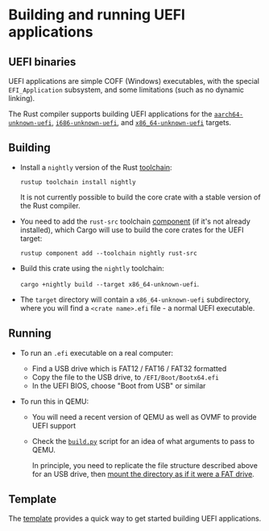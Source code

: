 # Building and running UEFI applications

## UEFI binaries

UEFI applications are simple COFF (Windows) executables, with the special
`EFI_Application` subsystem, and some limitations (such as no dynamic linking).

The Rust compiler supports building UEFI applications for the
[`aarch64-unknown-uefi`], [`i686-unknown-uefi`], and [`x86_64-unknown-uefi`]
targets.

[`aarch64-unknown-uefi`]: https://github.com/rust-lang/rust/blob/HEAD/compiler/rustc_target/src/spec/aarch64_unknown_uefi.rs
[`i686-unknown-uefi`]: https://github.com/rust-lang/rust/blob/HEAD/compiler/rustc_target/src/spec/i686_unknown_uefi.rs
[`x86_64-unknown-uefi`]: https://github.com/rust-lang/rust/blob/HEAD/compiler/rustc_target/src/spec/x86_64_unknown_uefi.rs

## Building

- Install a `nightly` version of the Rust [toolchain](https://rust-lang.github.io/rustup/concepts/toolchains.html):

  `rustup toolchain install nightly`

  It is not currently possible to build the core crate with a stable version of the Rust compiler.

- You need to add the `rust-src` toolchain [component](https://rust-lang.github.io/rustup/concepts/components.html)
  (if it's not already installed), which Cargo will use to build the core crates for the UEFI target:

  `rustup component add --toolchain nightly rust-src`

- Build this crate using the `nightly` toolchain:

  `cargo +nightly build --target x86_64-unknown-uefi`.

- The `target` directory will contain a `x86_64-unknown-uefi` subdirectory,
  where you will find a `<crate name>.efi` file - a normal UEFI executable.

## Running

- To run an `.efi` executable on a real computer:
  - Find a USB drive which is FAT12 / FAT16 / FAT32 formatted
  - Copy the file to the USB drive, to `/EFI/Boot/Bootx64.efi`
  - In the UEFI BIOS, choose "Boot from USB" or similar

- To run this in QEMU:
  - You will need a recent version of QEMU as well as OVMF to provide UEFI support
  - Check the [`build.py`](uefi-test-runner/build.py) script for an idea of
    what arguments to pass to QEMU.

    In principle, you need to replicate the file structure described above for an USB drive,
    then [mount the directory as if it were a FAT drive][qemu-vvfat].

[qemu-vvfat]: https://en.wikibooks.org/wiki/QEMU/Devices/Storage#Virtual_FAT_filesystem_(VVFAT)

## Template

The [template](template) provides a quick way to get started building UEFI applications.

